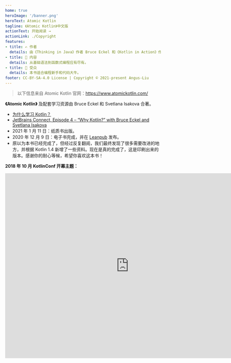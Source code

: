 ```yaml
---
home: true
heroImage: '/banner.png'
heroText: Atomic Kotlin
tagline: 《Atomic Kotlin》中文版
actionText: 开始阅读 →
actionLink: ./Copyright
features:
- title: ✍️ 作者
  details: 由《Thinking in Java》作者 Bruce Eckel 和《Kotlin in Action》作者 Svetlana Isakova 合著。
- title: 📑 内容
  details: 从基础语法到函数式编程应有尽有。
- title: 🙆 受众
  details: 本书适合编程新手和代码大牛。
footer: CC-BY-SA-4.0 License | Copyright © 2021-present Angus-Liu
---
```


> 以下信息来自 Atomic Kotlin 官网：https://www.atomickotlin.com/

**《Atomic Kotlin》** 及配套学习资源由 Bruce Eckel 和 Svetlana Isakova 合著。

- [为什么学习 Kotlin？](https://blog.jetbrains.com/kotlin/2021/04/why-learn-kotlin/)
- [JetBrains Connect, Episode 4 – “Why Kotlin?” with Bruce Eckel and Svetlana Isakova](https://www.youtube.com/watch?v=0V-qp-qpjzU)
- 2021 年 1 月 11 日：纸质书出版。
- 2020 年 12 月 9 日：电子书完成，并在 [Leanpub](https://leanpub.com/AtomicKotlin) 发布。
- 原以为本书已经完成了，但经过反复翻阅，我们最终发现了很多需要改进的地方，并根据 Kotlin 1.4 新增了一些资料。现在是真的完成了，这是印刷出来的版本。感谢你的耐心等候，希望你喜欢这本书！

**2018 年 10 月 KotlinConf 开幕主题：** 

<div align="center">
  <iframe width="800" height="600" src="https://www.youtube.com/embed/PsaFVLr8t4E?t=2360" style="box-sizing: inherit; margin: 0px; padding: 0px; border: 0px; color: rgba(0, 0, 0, 0.87); font-family: Ubuntu, Helvetica, Arial, sans-serif; font-size: 14px; font-style: normal; font-variant-ligatures: normal; font-variant-caps: normal; font-weight: 400; letter-spacing: normal; orphans: 2; text-align: start; text-indent: 0px; text-transform: none; white-space: normal; widows: 2; word-spacing: 0px; -webkit-text-stroke-width: 0px; background-color: rgb(232, 78, 64); text-decoration-thickness: initial; text-decoration-style: initial; text-decoration-color: initial;"/>
</div>

**印刷书封面：**

![Atomic Kotlin Book Cover](./assets/BookCover.png)

